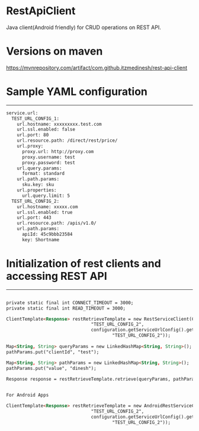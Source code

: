 # RestApiClient
Java client(Android friendly) for CRUD operations on REST API.

# Versions on maven
https://mvnrepository.com/artifact/com.github.itzmedinesh/rest-api-client

# Sample YAML configuration
***********************************
```html
service.url:
  TEST_URL_CONFIG_1:
    url.hostname: xxxxxxxxx.test.com
    url.ssl.enabled: false
    url.port: 80
    url.resource.path: /direct/rest/price/
    url.proxy:
      proxy.url: http://proxy.com
      proxy.username: test
      proxy.password: test
    url.query.params:
      format: standard
    url.path.params:
      sku.key: sku
    url.properties:
      url.query.limit: 5
  TEST_URL_CONFIG_2:
    url.hostname: xxxxx.com
    url.ssl.enabled: true
    url.port: 443
    url.resource.path: /apis/v1.0/
    url.path.params:
      apiId: 45c9bbb23584
      key: Shortname 
```

# Initialization of rest clients and accessing REST API
*********************************************************************
```html

private static final int CONNECT_TIMEOUT = 3000;
private static final int READ_TIMEOUT = 3000;

ClientTemplate<Response> restRetrieveTemplate = new RestServiceClient(CONNECT_TIMEOUT,READ_TIMEOUT).createClientTemplate(
								"TEST_URL_CONFIG_2",
								configuration.getServiceUrlConfig().get(
										"TEST_URL_CONFIG_2"));
										
Map<String, String> queryParams = new LinkedHashMap<String, String>();
pathParams.put("clientId", "test");

Map<String, String> pathParams = new LinkedHashMap<String, String>();
pathParams.put("value", "dinesh");										
										
Response response = restRetrieveTemplate.retrieve(queryParams, pathParams);	


For Android Apps

ClientTemplate<Response> restRetrieveTemplate = new AndroidRestServiceClient(CONNECT_TIMEOUT,READ_TIMEOUT).createClientTemplate(
								"TEST_URL_CONFIG_2",
								configuration.getServiceUrlConfig().get(
										"TEST_URL_CONFIG_2"));									
```
